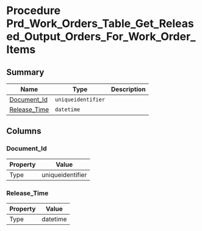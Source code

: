 # Procedure Prd_Work_Orders_Table_Get_Released_Output_Orders_For_Work_Order_Items


## Summary

| Name | Type | Description |
| - | - | --- |
|[Document_Id](#document_id)|`uniqueidentifier` ||
|[Release_Time](#release_time)|`datetime` ||

## Columns

### Document_Id

| Property | Value |
| - | - |
|Type|uniqueidentifier|

### Release_Time

| Property | Value |
| - | - |
|Type|datetime|


